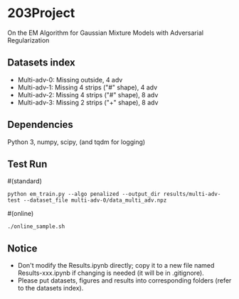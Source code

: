 # 203Project
On the EM Algorithm for Gaussian Mixture Models with Adversarial Regularization

## Datasets index
- Multi-adv-0: Missing outside, 4 adv
- Multi-adv-1: Missing 4 strips ("#" shape), 4 adv
- Multi-adv-2: Missing 4 strips ("#" shape), 8 adv
- Multi-adv-3: Missing 2 strips ("+" shape), 8 adv

## Dependencies
Python 3, numpy, scipy, (and tqdm for logging)

## Test Run
#(standard)
```
python em_train.py --algo penalized --output_dir results/multi-adv-test --dataset_file multi-adv-0/data_multi_adv.npz
```
#(online)
```
./online_sample.sh
```

## Notice
- Don't modify the Results.ipynb directly; copy it to a new file named Results-xxx.ipynb if changing is needed (it will be in .gitignore).
- Please put datasets, figures and results into corresponding folders (refer to the datasets index).

